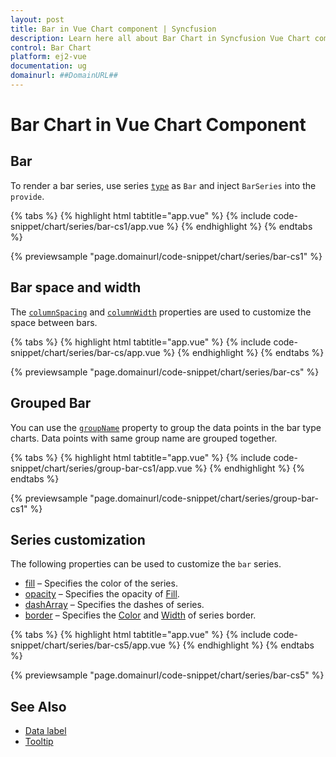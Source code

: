 ```yaml
---
layout: post
title: Bar in Vue Chart component | Syncfusion
description: Learn here all about Bar Chart in Syncfusion Vue Chart component of Syncfusion Essential JS 2 and more.
control: Bar Chart
platform: ej2-vue
documentation: ug
domainurl: ##DomainURL##
---
```


# Bar Chart in Vue Chart Component

## Bar

To render a bar series, use series [`type`](https://ej2.syncfusion.com/vue/documentation/api/chart/series/#type) as `Bar` and inject `BarSeries` into the `provide`.

{% tabs %}
{% highlight html tabtitle="app.vue" %}
{% include code-snippet/chart/series/bar-cs1/app.vue %}
{% endhighlight %}
{% endtabs %}
        
{% previewsample "page.domainurl/code-snippet/chart/series/bar-cs1" %}

##  Bar space and width

The [`columnSpacing`](https://ej2.syncfusion.com/vue/documentation/api/chart/seriesModel/#columnspacing) and [`columnWidth`](https://ej2.syncfusion.com/vue/documentation/api/chart/seriesModel/#columnwidth) properties are used to customize the space between bars.

{% tabs %}
{% highlight html tabtitle="app.vue" %}
{% include code-snippet/chart/series/bar-cs/app.vue %}
{% endhighlight %}
{% endtabs %}
        
{% previewsample "page.domainurl/code-snippet/chart/series/bar-cs" %}

## Grouped Bar

You can use the [`groupName`](https://ej2.syncfusion.com/vue/documentation/api/chart/series/#groupname) property to group the data points in the bar type charts. Data points with same group name are grouped together.

{% tabs %}
{% highlight html tabtitle="app.vue" %}
{% include code-snippet/chart/series/group-bar-cs1/app.vue %}
{% endhighlight %}
{% endtabs %}
        
{% previewsample "page.domainurl/code-snippet/chart/series/group-bar-cs1" %}

## Series customization

The following properties can be used to customize the `bar` series.

* [fill](../api/chart/seriesModel/#fill) – Specifies the color of the series.
* [opacity](../api/chart/seriesModel/#opacity) – Specifies the opacity of [Fill](../api/chart/seriesModel/#fill).
* [dashArray](../api/chart/seriesModel/#dasharray) – Specifies the dashes of series.
* [border](../api/chart/borderModel/#properties) – Specifies the [Color](../api/chart/borderModel/#color) and [Width](../api/chart/borderModel/#width) of series border.

{% tabs %}
{% highlight html tabtitle="app.vue" %}
{% include code-snippet/chart/series/bar-cs5/app.vue %}
{% endhighlight %}
{% endtabs %}
        
{% previewsample "page.domainurl/code-snippet/chart/series/bar-cs5" %}

## See Also

* [Data label](./data-labels/)
* [Tooltip](./tool-tip/)
